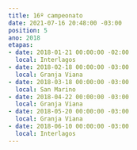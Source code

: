 ```yaml
---
title: 16º campeonato
date: 2021-07-16 20:48:00 -03:00
position: 5
ano: 2018
etapas:
- date: 2018-01-21 00:00:00 -02:00
  local: Interlagos
- date: 2018-02-18 00:00:00 -03:00
  local: Granja Viana
- date: 2018-03-18 00:00:00 -03:00
  local: San Marino
- date: 2018-04-22 00:00:00 -03:00
  local: Granja Viana
- date: 2018-05-20 00:00:00 -03:00
  local: Granja Viana
- date: 2018-06-10 00:00:00 -03:00
  local: Interlagos
---
```


